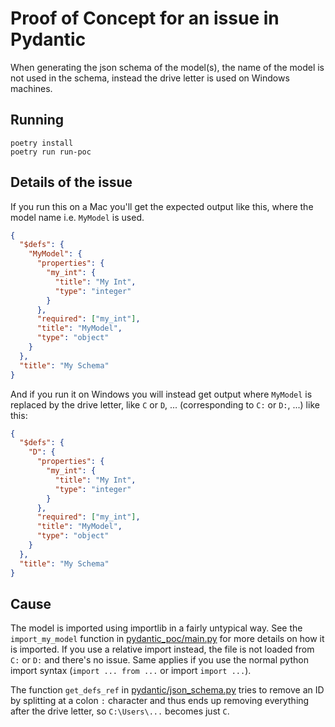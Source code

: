 # Proof of Concept for an issue in Pydantic

When generating the json schema of the model(s), the name of the model is not used in
the schema, instead the drive letter is used on Windows machines.

## Running

```shell
poetry install
poetry run run-poc
```

## Details of the issue

If you run this on a Mac you'll get the expected output like this, where the model name
i.e. `MyModel` is used.

```json
{
  "$defs": {
    "MyModel": {
      "properties": {
        "my_int": {
          "title": "My Int",
          "type": "integer"
        }
      },
      "required": ["my_int"],
      "title": "MyModel",
      "type": "object"
    }
  },
  "title": "My Schema"
}
```

And if you run it on Windows you will instead get output where `MyModel` is replaced by
the drive letter, like `C` or `D`, ... (corresponding to `C:` or `D:`, ...) like this:

```json
{
  "$defs": {
    "D": {
      "properties": {
        "my_int": {
          "title": "My Int",
          "type": "integer"
        }
      },
      "required": ["my_int"],
      "title": "MyModel",
      "type": "object"
    }
  },
  "title": "My Schema"
}
```

## Cause

The model is imported using importlib in a fairly untypical way. See the
`import_my_model` function in [pydantic_poc/main.py](pydantic_poc/main.py) for more
details on how it is imported. If you use a relative import instead, the file is not
loaded from `C:` or `D:` and there's no issue. Same applies if you use the normal python
import syntax (`import ... from ...` or import `import ...`).

The function `get_defs_ref` in
[pydantic/json_schema.py](https://github.com/pydantic/pydantic/blob/v2.4.2/pydantic/json_schema.py#L1847)
tries to remove an ID by splitting at a colon `:` character and thus ends up removing
everything after the drive letter, so `C:\Users\...` becomes just `C`.
